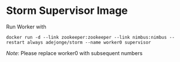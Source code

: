 # Storm Supervisor Image

Run Worker with

```
docker run -d --link zookeeper:zookeeper --link nimbus:nimbus --restart always adejonge/storm --name worker0 supervisor
```

*Note*: Please replace worker0 with subsequent numbers
